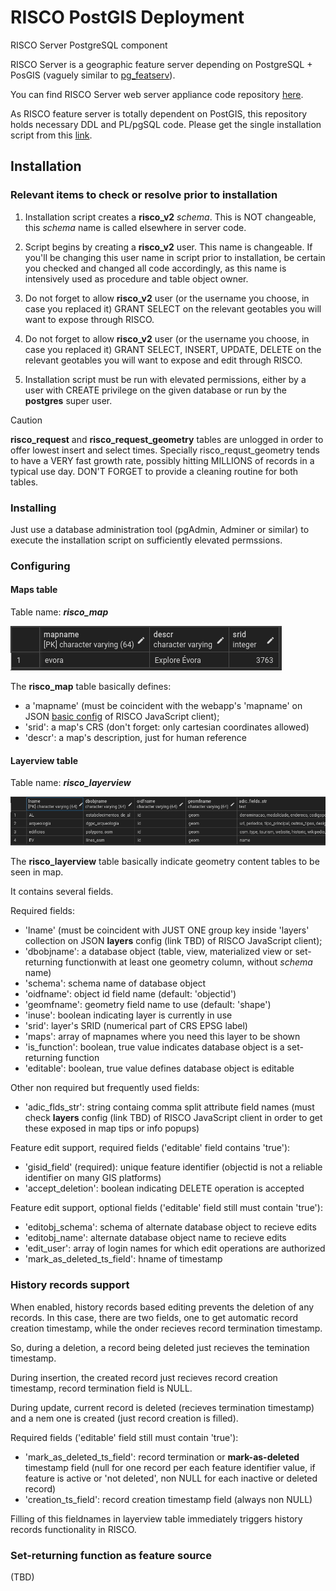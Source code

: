 
# RISCO PostGIS Deployment

RISCO Server PostgreSQL component

RISCO Server is a geographic feature server depending on PostgreSQL + PosGIS (vaguely similar to [pg_featserv](https://access.crunchydata.com/documentation/pg_featureserv/latest/)).

You can find RISCO Server web server appliance code repository [here](https://github.com/rpcavaco/riscosrv_v2).

As RISCO feature server is totally dependent on PostGIS, this repository holds necessary DDL and PL/pgSQL code. Please get the single installation script from this [link](https://github.com/rpcavaco/riscosrv_v2_pg/blob/main/for_deployment/risco_pg_deployment.sql).

## Installation

### Relevant items to check or resolve prior to installation

1. Installation script creates a **risco_v2** *schema*. This is NOT changeable, this *schema* name is called elsewhere in server code.

2. Script begins by creating a **risco_v2** user. This name is changeable. If you'll be changing this user name in script prior to installation, be certain you checked and changed all code accordingly, as this name is intensively used as procedure and table object owner.

3. Do not forget to allow **risco_v2** user (or the username you choose, in case you replaced it) GRANT SELECT on the relevant geotables you will want to expose through RISCO.

4. Do not forget to allow **risco_v2** user (or the username you choose, in case you replaced it) GRANT SELECT, INSERT, UPDATE, DELETE on the relevant geotables you will want to expose and edit through RISCO.

5. Installation script must be run with elevated permissions, either by a user with CREATE privilege on the given database or run by the **postgres** super user.


> [!CAUTION]  
> **risco_request** and **risco_request_geometry** tables are unlogged in order to offer lowest insert and select times. Specially risco_requst_geometry tends to have a VERY fast growth rate, possibly hitting MILLIONS of records in a typical use day. DON'T FORGET to provide a cleaning routine for both tables.

### Installing

Just use a database administration tool (pgAdmin, Adminer or similar) to execute the installation script on sufficiently elevated permssions.

### Configuring

#### Maps table

Table name: ***risco_map***

 ![alt text](image.png)

The **risco_map** table basically defines:

-  a 'mapname' (must be coincident with the webapp's 'mapname' on JSON [basic config](https://github.com/rpcavaco/riscojs_v2#basic-config-syntax-items) of RISCO JavaScript client);
-  'srid': a map's CRS (don't forget: only cartesian coordinates allowed)
-  'descr': a map's description, just for human reference

#### Layerview table

Table name: ***risco_layerview***

![alt text](image-1.png)

The **risco_layerview** table basically indicate geometry content tables to be seen in map.

It contains several fields.

Required fields:

- 'lname' (must be coincident with JUST ONE group key inside 'layers' collection on JSON **layers** config (link TBD) of RISCO JavaScript client);
- 'dbobjname': a database object (table, view, materialized view or set-returning functionwith at least one geometry column, without *schema* name)
- 'schema': schema name of database object
- 'oidfname': object id field name (default: 'objectid')
- 'geomfname': geometry field name to use (default: 'shape')
- 'inuse': boolean indicating layer is currently in use
- 'srid': layer's SRID (numerical part of CRS EPSG label)
- 'maps': array of mapnames where you need this layer to be shown
- 'is_function': boolean, true value indicates database object is a set-returning function
- 'editable': boolean, true value defines database object is editable

Other non required but frequently used fields:

- 'adic_flds_str': string containg comma split attribute field names (must check **layers** config (link TBD) of RISCO JavaScript client in order to get these exposed in map tips or info popups)

Feature edit support, required fields
('editable' field contains 'true'):

- 'gisid_field' (required): unique feature identifier (objectid is not a reliable identifier on many GIS platforms)
- 'accept_deletion': boolean indicating DELETE operation is accepted

Feature edit support, optional fields
('editable' field still must contain 'true'):

- 'editobj_schema': schema of alternate database object to recieve edits
- 'editobj_name': alternate database object name to recieve edits
- 'edit_user': array of login names for which edit operations are authorized
- 'mark_as_deleted_ts_field': hname of timestamp

### History records support

When enabled, history records based editing prevents the deletion of any records. In this case, there are two fields, one to get automatic record creation timestamp, while the onder recieves record termination timestamp.

So, during a deletion, a record being deleted just recieves the temination timestamp.

During insertion, the created record just recieves record creation timestamp, record termination field is NULL.

During update, current record is deleted (recieves termination timestamp) and a nem one is created (just record creation is filled).

Required fields
('editable' field still must contain 'true'):

- 'mark_as_deleted_ts_field': record termination or **mark-as-deleted** timestamp field (null for one record per each feature identifier value, if feature is active or 'not deleted', non NULL for each inactive or deleted record)
- 'creation_ts_field': record creation timestamp field  (always non NULL)

Filling of this fieldnames in layerview table immediately triggers history records functionality in RISCO.




 
### Set-returning function as feature source

(TBD)

